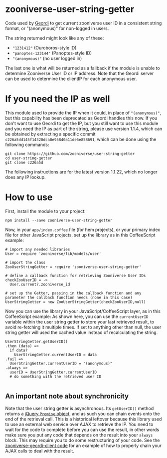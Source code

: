 # zooniverse-user-string-getter
Code used by [Geordi](https://github.com/zooniverse/geordi) to get current zooniverse user ID in a consistent string format, or "(anonymous)" for non-logged in users.

The string returned might look like any of these:
* `"1231412"` (Ouroboros-style ID)
* `"panoptes-123144"` (Panoptes-style ID)
* `"(anonymous)"` (no user logged in)

The last one is what will be returned as a fallback if the module is unable to determine Zooniverse User ID or IP address.
Note that the Geordi server can be used to determine the clientIP for each anonymous user.

# If you need the IP as well
This module used to provide the IP when it could, in place of `"(anonymous)"`, but this capability has been deprecated as Geordi handles this now.
If you don't want to use Geordi to get the IP, but you still want to use this module and you need the IP as part of the string, please use version 1.1.4, which can be obtained by extracting a specific commit `c226a5dd145f14320dca0e95840a11de6e858691`, which can be done using the following commands:
```
git clone https://github.com/zooniverse/user-string-getter
cd user-string-getter
git clone c226a5d
```

The following instructions are for the latest version 1.1.22, which no longer does any IP lookup.

# How to use
First, install the module to your project:

```
npm install --save zooniverse-user-string-getter
```

Now, in your `app/index.coffee` file (for hem projects), or your primary index file for other JavaScript projects, set up the library as in this CoffeeScript example:
```
# import any needed libraries
User = require 'zooniverse/lib/models/user'

# import the class
ZooUserStringGetter = require 'zooniverse-user-string-getter'

# define a callback function for retrieving Zooniverse User IDs
checkZooUserID = ->
  User.current?.zooniverse_id

# set up the Getter, passing in the callback function and any parameter the callback function needs (none in this case)
UserStringGetter = new ZooUserStringGetter(checkZooUserID,null)
```

Now you can use the library in your JavaScript/CoffeeScript layer, as in this CoffeeScript example:
As shown here, you can use the `currentUserID` variable within the user string getter to store your last retrieved result, to avoid re-fetching it multiple times.
If set to anything other than null, the user string getter will used the cached value instead of recalculating the string.

```
UserStringGetter.getUserID()
.then (data) =>
  if data?
    UserStringGetter.currentUserID = data
.fail =>
  UserStringGetter.currentUserID = "(anonymous)"
.always =>
  userID = UserStringGetter.currentUserID
  # do something with the retrieved user ID
  
```

## An important note about synchronicity 
Note that the user string getter is asynchronous. Its `getUserID()` method returns a [jQuery `Promise` object](http://api.jquery.com/Types/#Promise), and as such you can chain events onto the end of the retrieval call. This is a historical leftover because this library used to use an external web service over AJAX to retrieve the IP. You need to wait for the code to complete before you can use the result, in other words make sure you put any code that depends on the result into your `always` block.
This may require you to do some restructuring of your code. See the [zooniverse-geordi-client code](https://github.com/zooniverse/geordi-client/blob/master/src/geordi-client.coffee#L137) for an example of how to properly chain your AJAX calls to deal with the result.
